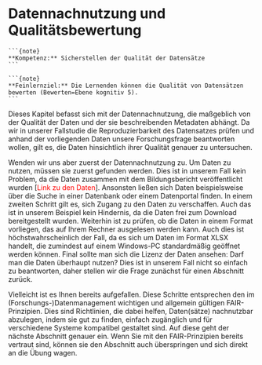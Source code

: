 # Datennachnutzung und Qualitätsbewertung

````{margin}
```{note}
**Kompetenz:** Sicherstellen der Qualität der Datensätze
```
````

````{margin}
```{note}
**Feinlernziel:** Die Lernenden können die Qualität von Datensätzen bewerten (Bewerten=Ebene kognitiv 5).
```
````

Dieses Kapitel befasst sich mit der Datennachnutzung, die maßgeblich von der Qualität der Daten und der sie beschreibenden Metadaten abhängt. Da wir in unserer Fallstudie die Reproduzierbarkeit des Datensatzes prüfen und anhand der vorliegenden Daten unsere Forschungsfrage beantworten wollen, gilt es, die Daten hinsichtlich ihrer Qualität genauer zu untersuchen.

Wenden wir uns aber zuerst der Datennachnutzung zu. 
Um Daten zu nutzen, müssen sie zuerst gefunden werden. Dies ist in unserem Fall kein Problem, da die Daten zusammen mit dem Bildungsbericht veröffentlicht wurden [<span style="color:red">Link zu den Daten</span>]. Ansonsten ließen sich Daten beispielsweise über die Suche in einer Datenbank oder einem Datenportal finden.
In einem zweiten Schritt gilt es, sich Zugang zu den Daten zu verschaffen. Auch das ist in unserem Beispiel kein Hindernis, da die Daten frei zum Download bereitgestellt wurden.
Weiterhin ist zu prüfen, ob die Daten in einem Format vorliegen, das auf Ihrem Rechner ausgelesen werden kann. Auch dies ist höchstwahrscheinlich der Fall, da es sich um Daten im Format XLSX handelt, die zumindest auf einem Windows-PC standardmäßig geöffnet werden können.
Final sollte man sich die Lizenz der Daten ansehen: Darf man die Daten überhaupt nutzen? Dies ist in unserem Fall nicht so einfach zu beantworten, daher stellen wir die Frage zunächst für einen Abschnitt zurück.

Vielleicht ist es Ihnen bereits aufgefallen. Diese Schritte entsprechen den im (Forschungs-)Datenmanagement wichtigen und allgemein gültigen FAIR-Prinzipien. Dies sind Richtlinien, die dabei helfen, Daten(sätze) nachnutzbar abzulegen, indem sie gut zu finden, einfach zugänglich und für verschiedene Systeme kompatibel gestaltet sind. Auf diese geht der nächste Abschnitt genauer ein. Wenn Sie mit den FAIR-Prinzipien bereits vertraut sind, können sie den Abschnitt auch überspringen und sich direkt an die Übung wagen.
